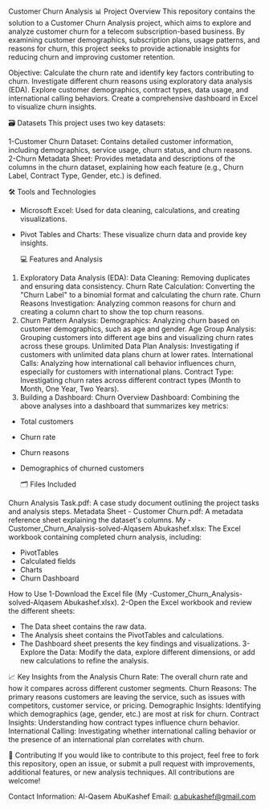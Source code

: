 Customer Churn Analysis
📊 Project Overview
This repository contains the solution to a Customer Churn Analysis project, which aims to explore and analyze customer churn for a telecom subscription-based business. By examining customer demographics, subscription plans, usage patterns, and reasons for churn, this project seeks to provide actionable insights for reducing churn and improving customer retention.

Objective:
Calculate the churn rate and identify key factors contributing to churn.
Investigate different churn reasons using exploratory data analysis (EDA).
Explore customer demographics, contract types, data usage, and international calling behaviors.
Create a comprehensive dashboard in Excel to visualize churn insights.

🗃️ Datasets
This project uses two key datasets:

1-Customer Churn Dataset: Contains detailed customer information, including demographics, service usage, churn status, and churn reasons.
2-Churn Metadata Sheet: Provides metadata and descriptions of the columns in the churn dataset, explaining how each feature (e.g., Churn Label, Contract Type, Gender, etc.) is defined.

🛠️ Tools and Technologies
* Microsoft Excel: Used for data cleaning, calculations, and creating visualizations.
* Pivot Tables and Charts: These visualize churn data and provide key insights.

  💻 Features and Analysis
1. Exploratory Data Analysis (EDA):
Data Cleaning: Removing duplicates and ensuring data consistency.
Churn Rate Calculation: Converting the "Churn Label" to a binomial format and calculating the churn rate.
Churn Reasons Investigation: Analyzing common reasons for churn and creating a column chart to show the top churn reasons.
2. Churn Pattern Analysis:
Demographics: Analyzing churn based on customer demographics, such as age and gender.
Age Group Analysis: Grouping customers into different age bins and visualizing churn rates across these groups.
Unlimited Data Plan Analysis: Investigating if customers with unlimited data plans churn at lower rates.
International Calls: Analyzing how international call behavior influences churn, especially for customers with international plans.
Contract Type: Investigating churn rates across different contract types (Month to Month, One Year, Two Years).
3. Building a Dashboard:
Churn Overview Dashboard: Combining the above analyses into a dashboard that summarizes key metrics:
* Total customers
* Churn rate
* Churn reasons
* Demographics of churned customers

  🗂️ Files Included
  
Churn Analysis Task.pdf: A case study document outlining the project tasks and analysis steps.
Metadata Sheet - Customer Churn.pdf: A metadata reference sheet explaining the dataset's columns.
My -Customer_Churn_Analysis-solved-Alqasem Abukashef.xlsx: The Excel workbook containing completed churn analysis, including:
* PivotTables
* Calculated fields
* Charts
* Churn Dashboard


How to Use
1-Download the Excel file (My -Customer_Churn_Analysis-solved-Alqasem Abukashef.xlsx).
2-Open the Excel workbook and review the different sheets:
* The Data sheet contains the raw data.
* The Analysis sheet contains the PivotTables and calculations.
* The Dashboard sheet presents the key findings and visualizations.
3-Explore the Data: Modify the data, explore different dimensions, or add new calculations to refine the analysis.



📈 Key Insights from the Analysis
Churn Rate: The overall churn rate and how it compares across different customer segments.
Churn Reasons: The primary reasons customers are leaving the service, such as issues with competitors, customer service, or pricing.
Demographic Insights: Identifying which demographics (age, gender, etc.) are most at risk for churn.
Contract Insights: Understanding how contract types influence churn behavior.
International Calling: Investigating whether international calling behavior or the presence of an international plan correlates with churn.


🤝 Contributing
If you would like to contribute to this project, feel free to fork this repository, open an issue, or submit a pull request with improvements, additional features, or new analysis techniques. All contributions are welcome!

Contact Information:
Al-Qasem AbuKashef
Email: q.abukashef@gmail.com

